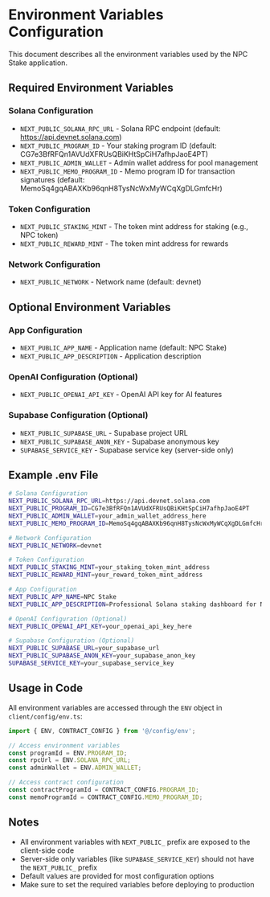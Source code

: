# Environment Variables Configuration

This document describes all the environment variables used by the NPC Stake application.

## Required Environment Variables

### Solana Configuration
- `NEXT_PUBLIC_SOLANA_RPC_URL` - Solana RPC endpoint (default: https://api.devnet.solana.com)
- `NEXT_PUBLIC_PROGRAM_ID` - Your staking program ID (default: CG7e3BfRFQn1AVUdXFRUsQBiKHtSpCiH7afhpJaoE4PT)
- `NEXT_PUBLIC_ADMIN_WALLET` - Admin wallet address for pool management
- `NEXT_PUBLIC_MEMO_PROGRAM_ID` - Memo program ID for transaction signatures (default: MemoSq4gqABAXKb96qnH8TysNcWxMyWCqXgDLGmfcHr)

### Token Configuration
- `NEXT_PUBLIC_STAKING_MINT` - The token mint address for staking (e.g., NPC token)
- `NEXT_PUBLIC_REWARD_MINT` - The token mint address for rewards

### Network Configuration
- `NEXT_PUBLIC_NETWORK` - Network name (default: devnet)

## Optional Environment Variables

### App Configuration
- `NEXT_PUBLIC_APP_NAME` - Application name (default: NPC Stake)
- `NEXT_PUBLIC_APP_DESCRIPTION` - Application description

### OpenAI Configuration (Optional)
- `NEXT_PUBLIC_OPENAI_API_KEY` - OpenAI API key for AI features

### Supabase Configuration (Optional)
- `NEXT_PUBLIC_SUPABASE_URL` - Supabase project URL
- `NEXT_PUBLIC_SUPABASE_ANON_KEY` - Supabase anonymous key
- `SUPABASE_SERVICE_KEY` - Supabase service key (server-side only)

## Example .env File

```bash
# Solana Configuration
NEXT_PUBLIC_SOLANA_RPC_URL=https://api.devnet.solana.com
NEXT_PUBLIC_PROGRAM_ID=CG7e3BfRFQn1AVUdXFRUsQBiKHtSpCiH7afhpJaoE4PT
NEXT_PUBLIC_ADMIN_WALLET=your_admin_wallet_address_here
NEXT_PUBLIC_MEMO_PROGRAM_ID=MemoSq4gqABAXKb96qnH8TysNcWxMyWCqXgDLGmfcHr

# Network Configuration
NEXT_PUBLIC_NETWORK=devnet

# Token Configuration
NEXT_PUBLIC_STAKING_MINT=your_staking_token_mint_address
NEXT_PUBLIC_REWARD_MINT=your_reward_token_mint_address

# App Configuration
NEXT_PUBLIC_APP_NAME=NPC Stake
NEXT_PUBLIC_APP_DESCRIPTION=Professional Solana staking dashboard for NPC token

# OpenAI Configuration (Optional)
NEXT_PUBLIC_OPENAI_API_KEY=your_openai_api_key_here

# Supabase Configuration (Optional)
NEXT_PUBLIC_SUPABASE_URL=your_supabase_url
NEXT_PUBLIC_SUPABASE_ANON_KEY=your_supabase_anon_key
SUPABASE_SERVICE_KEY=your_supabase_service_key
```

## Usage in Code

All environment variables are accessed through the `ENV` object in `client/config/env.ts`:

```typescript
import { ENV, CONTRACT_CONFIG } from '@/config/env';

// Access environment variables
const programId = ENV.PROGRAM_ID;
const rpcUrl = ENV.SOLANA_RPC_URL;
const adminWallet = ENV.ADMIN_WALLET;

// Access contract configuration
const contractProgramId = CONTRACT_CONFIG.PROGRAM_ID;
const memoProgramId = CONTRACT_CONFIG.MEMO_PROGRAM_ID;
```

## Notes

- All environment variables with `NEXT_PUBLIC_` prefix are exposed to the client-side code
- Server-side only variables (like `SUPABASE_SERVICE_KEY`) should not have the `NEXT_PUBLIC_` prefix
- Default values are provided for most configuration options
- Make sure to set the required variables before deploying to production
